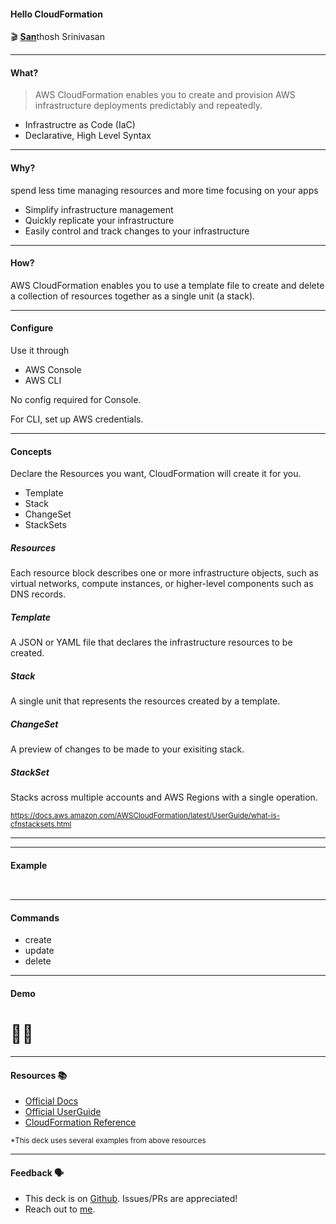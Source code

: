 #### Hello CloudFormation

🎬 [**San**](https://sanspace.in)thosh Srinivasan

---

#### What?

  > AWS CloudFormation enables you to create and provision AWS infrastructure deployments predictably and repeatedly.



  - Infrastructre as Code (IaC)
  - Declarative, High Level Syntax

---

#### Why?

  spend less time managing resources and more time focusing on your apps



  - Simplify infrastructure management
  - Quickly replicate your infrastructure
  - Easily control and track changes to your infrastructure

---

#### How?

AWS CloudFormation enables you to use a template file to create and delete a collection of resources together as a single unit (a stack).

---

#### Configure

Use it through

  - AWS Console
  - AWS CLI



No config required for Console.

For CLI, set up AWS credentials.

---

#### Concepts

Declare the Resources you want, CloudFormation will create it for you.



  - Template
  - Stack
  - ChangeSet
  - StackSets



##### Resources

Each resource block describes one or more infrastructure objects, such as virtual networks, compute instances, or higher-level components such as DNS records.



##### Template

A JSON or YAML file that declares the infrastructure resources to be created.



##### Stack

A single unit that represents the resources created by a template.



##### ChangeSet

A preview of changes to be made to your exisiting stack.



##### StackSet

Stacks across multiple accounts and AWS Regions with a single operation.

<small>https://docs.aws.amazon.com/AWSCloudFormation/latest/UserGuide/what-is-cfnstacksets.html</small>

---

---

#### Example

```json
```

```yaml
```

---

#### Commands

  - create
  - update
  - delete

---

#### Demo

# 👨‍🏫

---

#### Resources 📚

  - [Official Docs](https://docs.aws.amazon.com/cloudformation/index.html)
  - [Official UserGuide](https://docs.aws.amazon.com/AWSCloudFormation/latest/UserGuide/Welcome.html)
  - [CloudFormation Reference](https://docs.aws.amazon.com/AWSCloudFormation/latest/UserGuide/template-reference.html)

  <small>*This deck uses several examples from above resources</small>

---

#### Feedback 🗣️

  - This deck is on [Github](https://github.com/sanspace/hello-cf). Issues/PRs are appreciated!
  - Reach out to [me](https://sanspace.in).
